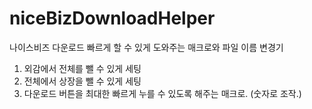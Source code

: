 # niceBizDownloadHelper
나이스비즈 다운로드 빠르게 할 수 있게 도와주는 매크로와 파일 이름 변경기

1. 외감에서 전체를 뺄 수 있게 세팅
2. 전체에서 상장을 뺄 수 있게 세팅
3. 다운로드 버튼을 최대한 빠르게 누를 수 있도록 해주는 매크로. (숫자로 조작.)
